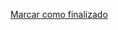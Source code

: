 <a onclick="test()" href="https://fx-learning.mgait.services:8443/api/finish/privileges-groups" target="_parent" class="btn primary-btn">Marcar como finalizado</a>
